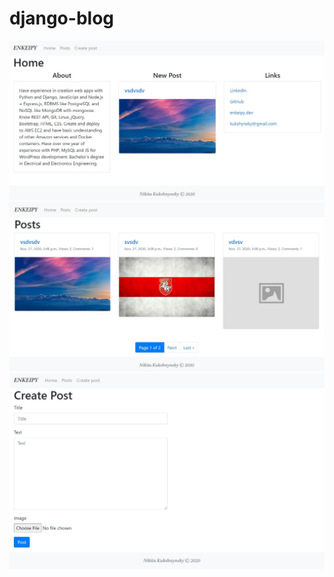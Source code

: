 # django-blog
![Home page](/images/blog.jpg)
![Posts](/images/blog2.jpg)
![New Post](/images/blog3.jpg)
